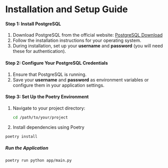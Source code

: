 # Installation and Setup Guide  

#### Step 1: Install PostgreSQL  
1. Download PostgreSQL from the official website: [PostgreSQL Download](https://www.postgresql.org/download/)  
2. Follow the installation instructions for your operating system.  
3. During installation, set up your **username** and **password** (you will need these for authentication).  

#### Step 2: Configure Your PostgreSQL Credentials  
1. Ensure that PostgreSQL is running.  
2. Save your **username** and **password** as environment variables or configure them in your application settings.  

#### Step 3: Set Up the Poetry Environment  
1. Navigate to your project directory:  
   ```bash
   cd /path/to/your/project
   
2. Install dependencies using Poetry
  ```bash
  poetry install
```
##### Run the Application
  ```bash
  poetry run python app/main.py


